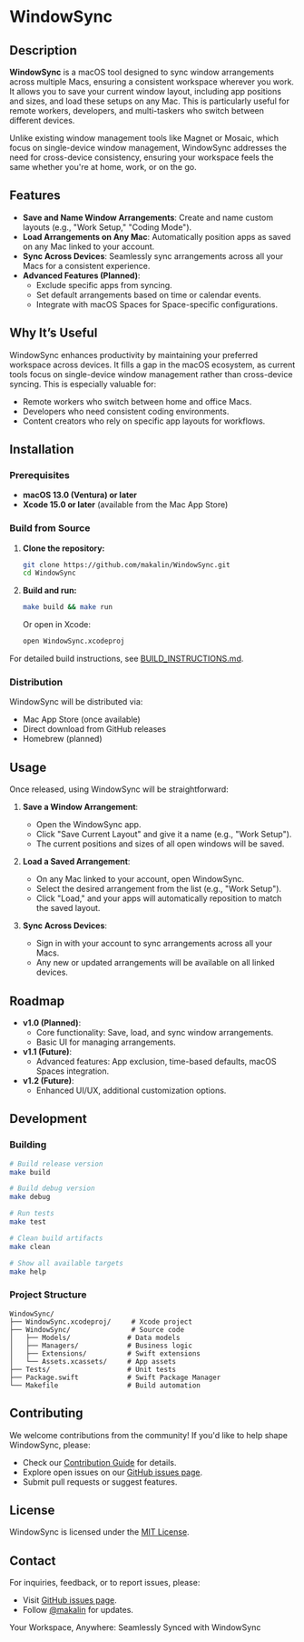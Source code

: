 # WindowSync

## Description

**WindowSync** is a macOS tool designed to sync window arrangements across multiple Macs, ensuring a consistent workspace wherever you work. It allows you to save your current window layout, including app positions and sizes, and load these setups on any Mac. This is particularly useful for remote workers, developers, and multi-taskers who switch between different devices.

Unlike existing window management tools like Magnet or Mosaic, which focus on single-device window management, WindowSync addresses the need for cross-device consistency, ensuring your workspace feels the same whether you're at home, work, or on the go.

## Features

- **Save and Name Window Arrangements**: Create and name custom layouts (e.g., "Work Setup," "Coding Mode").
- **Load Arrangements on Any Mac**: Automatically position apps as saved on any Mac linked to your account.
- **Sync Across Devices**: Seamlessly sync arrangements across all your Macs for a consistent experience.
- **Advanced Features (Planned)**:
  - Exclude specific apps from syncing.
  - Set default arrangements based on time or calendar events.
  - Integrate with macOS Spaces for Space-specific configurations.

## Why It’s Useful

WindowSync enhances productivity by maintaining your preferred workspace across devices. It fills a gap in the macOS ecosystem, as current tools focus on single-device window management rather than cross-device syncing. This is especially valuable for:

- Remote workers who switch between home and office Macs.
- Developers who need consistent coding environments.
- Content creators who rely on specific app layouts for workflows.

## Installation

### Prerequisites

- **macOS 13.0 (Ventura) or later**
- **Xcode 15.0 or later** (available from the Mac App Store)

### Build from Source

1. **Clone the repository:**
   ```bash
   git clone https://github.com/makalin/WindowSync.git
   cd WindowSync
   ```

2. **Build and run:**
   ```bash
   make build && make run
   ```

   Or open in Xcode:
   ```bash
   open WindowSync.xcodeproj
   ```

For detailed build instructions, see [BUILD_INSTRUCTIONS.md](BUILD_INSTRUCTIONS.md).

### Distribution

WindowSync will be distributed via:
- Mac App Store (once available)
- Direct download from GitHub releases
- Homebrew (planned)

## Usage

Once released, using WindowSync will be straightforward:

1. **Save a Window Arrangement**:
   - Open the WindowSync app.
   - Click "Save Current Layout" and give it a name (e.g., "Work Setup").
   - The current positions and sizes of all open windows will be saved.

2. **Load a Saved Arrangement**:
   - On any Mac linked to your account, open WindowSync.
   - Select the desired arrangement from the list (e.g., "Work Setup").
   - Click "Load," and your apps will automatically reposition to match the saved layout.

3. **Sync Across Devices**:
   - Sign in with your account to sync arrangements across all your Macs.
   - Any new or updated arrangements will be available on all linked devices.

## Roadmap

- **v1.0 (Planned)**:
  - Core functionality: Save, load, and sync window arrangements.
  - Basic UI for managing arrangements.
- **v1.1 (Future)**:
  - Advanced features: App exclusion, time-based defaults, macOS Spaces integration.
- **v1.2 (Future)**:
  - Enhanced UI/UX, additional customization options.

## Development

### Building

```bash
# Build release version
make build

# Build debug version
make debug

# Run tests
make test

# Clean build artifacts
make clean

# Show all available targets
make help
```

### Project Structure

```
WindowSync/
├── WindowSync.xcodeproj/     # Xcode project
├── WindowSync/               # Source code
│   ├── Models/              # Data models
│   ├── Managers/            # Business logic
│   ├── Extensions/          # Swift extensions
│   └── Assets.xcassets/     # App assets
├── Tests/                   # Unit tests
├── Package.swift            # Swift Package Manager
└── Makefile                 # Build automation
```

## Contributing

We welcome contributions from the community! If you'd like to help shape WindowSync, please:

- Check our [Contribution Guide](CONTRIBUTING.md) for details.
- Explore open issues on our [GitHub issues page](https://github.com/makalin/WindowSync/issues).
- Submit pull requests or suggest features.

## License

WindowSync is licensed under the [MIT License](LICENSE).

## Contact

For inquiries, feedback, or to report issues, please:

- Visit [GitHub issues page](https://github.com/makalin/WindowSync/issues).
- Follow [@makalin](https://x.com/makalin) for updates.

Your Workspace, Anywhere: Seamlessly Synced with WindowSync
